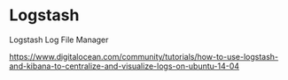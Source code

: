Logstash
========

Logstash Log File Manager

https://www.digitalocean.com/community/tutorials/how-to-use-logstash-and-kibana-to-centralize-and-visualize-logs-on-ubuntu-14-04
